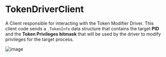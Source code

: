 # TokenDriverClient

A Client responsible for interacting with the Token Modifier Driver.
This client code sends a `_TokenInfo` data structure that contains the target **PID** and the **Token Privileges bitmask** that will be used by the driver to modify privileges for the target process. 

![image](https://github.com/user-attachments/assets/c14b988e-94ff-416f-9204-7998ffacdc09)
